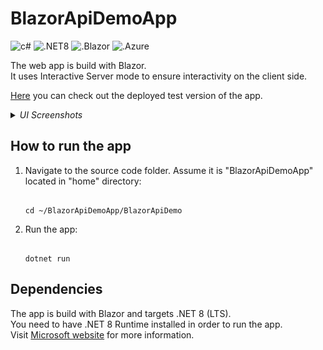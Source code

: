 # BlazorApiDemoApp

<img src="https://img.shields.io/badge/C%23-239120?style=for-the-badge&logo=csharp&logoColor=white" alt="c#" height="28px"> <img src="https://img.shields.io/badge/.NET8-5C2D91?style=for-the-badge&logo=&logoColor=white" alt=".NET8" height="28px"> <img src="https://img.shields.io/badge/Blazor-4a2c99?style=for-the-badge&logo=blazor&logoColor=white" alt=".Blazor" height="28px"> <img src="https://img.shields.io/badge/azure-blue?style=for-the-badge&logo=microsoft&logoColor=white" alt=".Azure" height="28px"> 


The web app is build with Blazor.\
It uses Interactive Server mode to ensure interactivity on the client side.

<a href="https://blazor-api-demo-app.azurewebsites.net/holidays">Here</a> you can check out the deployed test version of the app.

<details>
  <summary><i>UI Screenshots</i></summary>

<img src="img/holidays-ru.png" alt="holidays-ru.png" width="600">
<img src="img/holidays-vn.png" alt="holidays-vn.png" width="600">
<img src="img/holidays-us.png" alt="holidays-us.png" width="600">
</details>

## How to run the app

1. Navigate to the source code folder. Assume it is "BlazorApiDemoApp" located in "home" directory:

    ```pwsh

    cd ~/BlazorApiDemoApp/BlazorApiDemo

    ```

2. Run the app:

    ```

    dotnet run

    ```

## Dependencies

The app is build with Blazor and targets .NET 8 (LTS).\
You need to have .NET 8 Runtime installed in order to run the app.\
Visit <a href="https://dotnet.microsoft.com/en-us/download/dotnet/8.0">Microsoft website</a> for more information.
